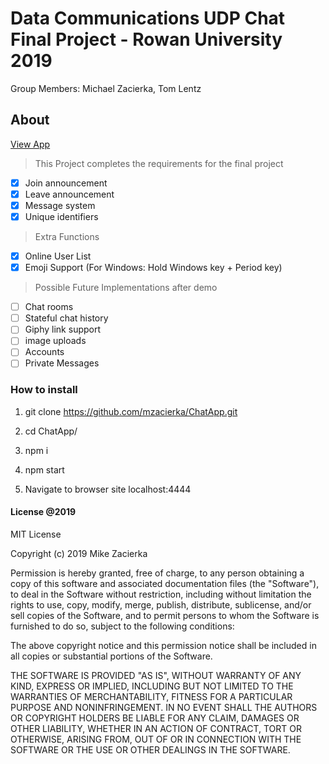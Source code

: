 # Data Communications UDP Chat Final Project - Rowan University 2019

Group Members: Michael Zacierka, Tom Lentz

## About
[View App](https://chat-app-mz.herokuapp.com/)

> This Project completes the requirements for the final project

- [x] Join announcement
- [x] Leave announcement
- [x] Message system
- [x] Unique identifiers

> Extra Functions

- [x] Online User List
- [x] Emoji Support (For Windows: Hold Windows key + Period key)

> Possible Future Implementations after demo

- [ ] Chat rooms
- [ ] Stateful chat history
- [ ] Giphy link support
- [ ] image uploads
- [ ] Accounts
- [ ] Private Messages

### How to install

 1. git clone https://github.com/mzacierka/ChatApp.git

 2. cd ChatApp/

 3. npm i

 4. npm start

 5. Navigate to browser site localhost:4444

#### License @2019

MIT License

Copyright (c) 2019 Mike Zacierka

Permission is hereby granted, free of charge, to any person obtaining a copy
of this software and associated documentation files (the "Software"), to deal
in the Software without restriction, including without limitation the rights
to use, copy, modify, merge, publish, distribute, sublicense, and/or sell
copies of the Software, and to permit persons to whom the Software is
furnished to do so, subject to the following conditions:

The above copyright notice and this permission notice shall be included in all
copies or substantial portions of the Software.

THE SOFTWARE IS PROVIDED "AS IS", WITHOUT WARRANTY OF ANY KIND, EXPRESS OR
IMPLIED, INCLUDING BUT NOT LIMITED TO THE WARRANTIES OF MERCHANTABILITY,
FITNESS FOR A PARTICULAR PURPOSE AND NONINFRINGEMENT. IN NO EVENT SHALL THE
AUTHORS OR COPYRIGHT HOLDERS BE LIABLE FOR ANY CLAIM, DAMAGES OR OTHER
LIABILITY, WHETHER IN AN ACTION OF CONTRACT, TORT OR OTHERWISE, ARISING FROM,
OUT OF OR IN CONNECTION WITH THE SOFTWARE OR THE USE OR OTHER DEALINGS IN THE
SOFTWARE.
